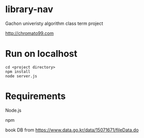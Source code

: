 # library-nav
Gachon univeristy algorithm class term project

http://chromato99.com

# Run on localhost
```
cd <project directory>
npm install
node server.js
```

# Requirements
Node.js

npm

book DB from https://www.data.go.kr/data/15071671/fileData.do 
